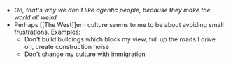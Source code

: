- _Oh, that's why we don't like agentic people, because they make the world all weird_
- Perhaps [[The West]]ern culture seems to me to be about avoiding small frustrations. Examples:
  - Don't build buildings which block my view, full up the roads I drive on, create construction noise
  - Don't change my culture with immigration
